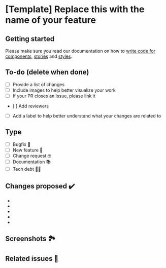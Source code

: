 # [Template] Replace this with the name of your feature

## Getting started

Please make sure you read our documentation on how to [write code for components](../../packages/components), [stories](../../packages/storybook) and [styles](../../packages/components/styles).

## To-do (delete when done)

- [ ] Provide a list of changes
- [ ] Include images to help better visualize your work
- [ ] If your PR closes an issue, please link it
- [ ] Add reviewers
- [ ] Add a label to help better understand what your changes are related to

## Type
- [ ] Bugfix 🐛
- [ ] New feature 🌈
- [ ] Change request 🤓
- [ ] Documentation 📚
- [ ] Tech debt 👩‍💻

## Changes proposed ✔️

-
-
-
-
-

## Screenshots 🏞

## Related issues 🐛

